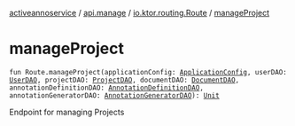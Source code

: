 [activeannoservice](../../index.md) / [api.manage](../index.md) / [io.ktor.routing.Route](index.md) / [manageProject](./manage-project.md)

# manageProject

`fun Route.manageProject(applicationConfig: `[`ApplicationConfig`](../../application/-application-config/index.md)`, userDAO: `[`UserDAO`](../../user/-user-d-a-o/index.md)`, projectDAO: `[`ProjectDAO`](../../project/-project-d-a-o/index.md)`, documentDAO: `[`DocumentDAO`](../../document/-document-d-a-o/index.md)`, annotationDefinitionDAO: `[`AnnotationDefinitionDAO`](../../annotationdefinition/-annotation-definition-d-a-o/index.md)`, annotationGeneratorDAO: `[`AnnotationGeneratorDAO`](../../annotationdefinition.generator/-annotation-generator-d-a-o/index.md)`): `[`Unit`](https://kotlinlang.org/api/latest/jvm/stdlib/kotlin/-unit/index.html)

Endpoint for managing Projects

